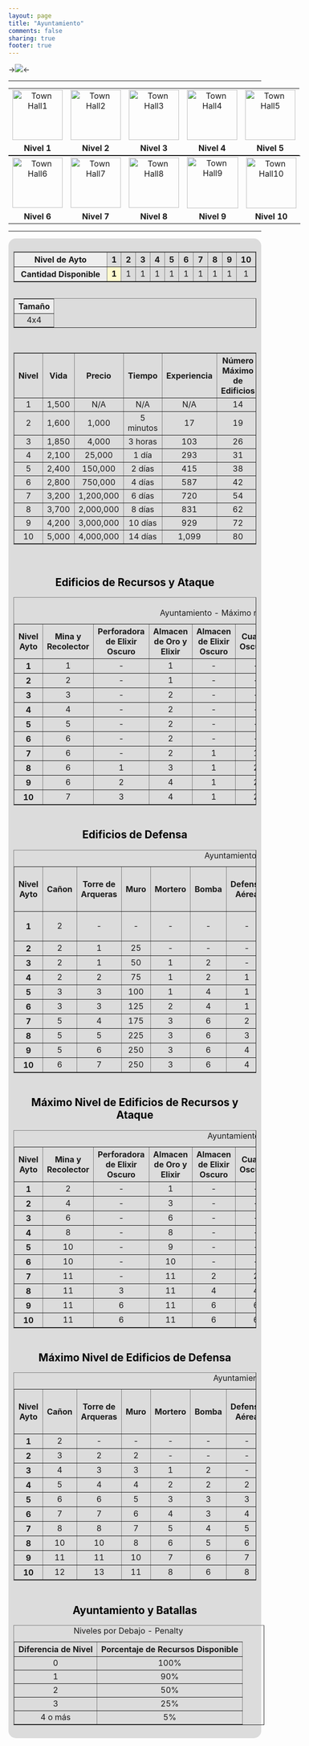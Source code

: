```yaml
---
layout: page
title: "Ayuntamiento"
comments: false
sharing: true
footer: true
---
```


->![](http://img3.wikia.nocookie.net/__cb20130522210736/clashofclans/images/9/9e/Townhall_level_10.png)<-

---

<table style="text-align:center; margin:auto; width: 650px;">
<tr>
<td><img src="http://img2.wikia.nocookie.net/__cb20130217191948/clashofclans/images/thumb/f/fd/Town_Hall1.png/100px-Town_Hall1.png" alt="Town Hall1" class="" data-image-key="Town_Hall1.png" data-image-name="Town Hall1.png" width="100" height="100"></td>
<td><img src="http://img4.wikia.nocookie.net/__cb20130217185532/clashofclans/images/thumb/7/7d/Town_Hall2.png/100px-Town_Hall2.png" alt="Town Hall2" class="" data-image-key="Town_Hall2.png" data-image-name="Town Hall2.png" width="100" height="100"></td>
<td><img src="http://img2.wikia.nocookie.net/__cb20130217185533/clashofclans/images/thumb/d/dd/Town_Hall3.png/100px-Town_Hall3.png" alt="Town Hall3" class="" data-image-key="Town_Hall3.png" data-image-name="Town Hall3.png" width="100" height="100"></td>
<td><img src="http://img4.wikia.nocookie.net/__cb20130217185533/clashofclans/images/thumb/e/e7/Town_Hall4.png/100px-Town_Hall4.png" alt="Town Hall4" class="" data-image-key="Town_Hall4.png" data-image-name="Town Hall4.png" width="100" height="100"></td>
<td><img src="http://img1.wikia.nocookie.net/__cb20130217185533/clashofclans/images/thumb/a/a3/Town_Hall5.png/100px-Town_Hall5.png" alt="Town Hall5" class="" data-image-key="Town_Hall5.png" data-image-name="Town Hall5.png" width="100" height="100"></td></tr>
<tr>
<td><b>Nivel 1</b>
</td><td><b>Nivel 2</b>
</td><td><b>Nivel 3</b>
</td><td><b>Nivel 4</b>
</td><td><b>Nivel 5</b>
</td></tr></table>

<table style="text-align:center; margin:auto; width: 650px;">
<tr>
<td><img src="http://img1.wikia.nocookie.net/__cb20130217185533/clashofclans/images/thumb/5/52/Town_Hall6.png/100px-Town_Hall6.png" alt="Town Hall6" class="" data-image-key="Town_Hall6.png" data-image-name="Town Hall6.png" width="100" height="100"></td>
<td><img src="http://img1.wikia.nocookie.net/__cb20130217185534/clashofclans/images/thumb/7/75/Town_Hall7.png/100px-Town_Hall7.png" alt="Town Hall7" class="" data-image-key="Town_Hall7.png" data-image-name="Town Hall7.png" width="100" height="100"></td>
<td><img src="http://img3.wikia.nocookie.net/__cb20130217185534/clashofclans/images/thumb/f/fa/Town_Hall8.png/100px-Town_Hall8.png" alt="Town Hall8" class="" data-image-key="Town_Hall8.png" data-image-name="Town Hall8.png" width="100" height="100"></td>
<td><img src="http://img4.wikia.nocookie.net/__cb20130217185431/clashofclans/images/thumb/e/e0/Town_Hall9.png/102px-Town_Hall9.png" alt="Town Hall9" class="" data-image-key="Town_Hall9.png" data-image-name="Town Hall9.png" width="102" height="102"></td>
<td><img src="http://img2.wikia.nocookie.net/__cb20130526012216/clashofclans/images/thumb/5/5c/Town_Hall10.png/100px-Town_Hall10.png" alt="Town Hall10" class="" data-image-key="Town_Hall10.png" data-image-name="Town Hall10.png" width="100" height="101"></td></tr>
<tr>
<td><b>Nivel 6</b>
</td><td><b>Nivel 7</b>
</td><td><b>Nivel 8</b>
</td><td><b>Nivel 9</b>
</td><td><b>Nivel 10 </b>
</td></tr></table>

---

<center>
<div style="position: relative; margin-top: 10px; margin-bottom:10px; border:0px ridge Green; padding: 10px; font-size: 100%; -moz-border-radius: 15px; border-radius:15px; -webkit-border-radius:15px; border-color: silver; color:black; background-color: gainsboro;">
<table border="1" cellpadding="1" cellspacing="1" class="article-table" style="text-align:center; display: inline-block;">
<tr>
<th scope="row" style="background: #eee; width: 40%;"> Nivel de Ayto
</th><th scope="col" style="width: 6%;">1
</th><th scope="col" style="width: 6%;">2
</th><th scope="col" style="width: 6%;">3
</th><th scope="col" style="width: 6%;">4
</th><th scope="col" style="width: 6%;">5
</th><th scope="col" style="width: 6%;">6
</th><th scope="col" style="width: 6%;">7
</th><th scope="col" style="width: 6%;">8
</th><th scope="col" style="width: 6%;">9
</th><th scope="col" style="width: 6%;">10
</th></tr> 
<tr>
<th scope="row" style="background: #eee;"> Cantidad Disponible
</th><td style="background: lemonchiffon; font-weight: bold;"> 1
</td><td style=""> 1
</td><td style=""> 1
</td><td style=""> 1
</td><td style=""> 1
</td><td style=""> 1
</td><td style=""> 1
</td><td style=""> 1
</td><td style=""> 1
</td><td style=""> 1
</td></tr></table>
<table border="1" cellpadding="1" cellspacing="1" class="article-table" style="text-align:center; display: inline-block;">
<tr>
<th scope="row" style="background: #eee;"> Tamaño
</th></tr>
<tr>
<td style=""> 4x4
</td></tr></table><br><br>
<table border="1" cellpadding="1" cellspacing="1" class="wikitable" style="width: 100%; text-align: center;">
<tr>
<th scope="col">Nivel
</th><th scope="col">Vida
</th><th scope="col">Precio
</th><th scope="col">Tiempo
</th><th scope="col">Experiencia
</th><th scope="col">Número Máximo<br />de Edificios
</th></tr>
<tr>
<td> 1
</td><td> 1,500
</td><td> N/A
</td><td> N/A
</td><td> N/A
</td><td>14
</td></tr>
<tr>
<td> 2
</td><td> 1,600
</td><td> 1,000
</td><td> 5 minutos
</td><td> 17
</td><td>19
</td></tr>
<tr>
<td> 3
</td><td> 1,850
</td><td> 4,000
</td><td> 3 horas
</td><td> 103
</td><td>26
</td></tr>
<tr>
<td> 4
</td><td> 2,100
</td><td> 25,000
</td><td> 1 día
</td><td> 293
</td><td>31
</td></tr>
<tr>
<td> 5
</td><td> 2,400
</td><td> 150,000
</td><td> 2 días
</td><td> 415
</td><td>38
</td></tr>
<tr>
<td> 6
</td><td> 2,800
</td><td> 750,000
</td><td> 4 días
</td><td> 587
</td><td>42
</td></tr>
<tr>
<td> 7
</td><td> 3,200
</td><td> 1,200,000
</td><td> 6 días
</td><td> 720
</td><td>54
</td></tr>
<tr>
<td> 8
</td><td> 3,700
</td><td> 2,000,000
</td><td> 8 días
</td><td> 831
</td><td>62
</td></tr>
<tr>
<td> 9
</td><td> 4,200
</td><td> 3,000,000
</td><td> 10 días
</td><td> 929
</td><td>72
</td></tr>
<tr>
<td> 10
</td><td> 5,000
</td><td> 4,000,000
</td><td> 14 días
</td><td> 1,099
</td><td>80
</td></tr></table><br>
<h2><span class="mw-headline" id="Resource_and_Offensive_Buildings_Available">Edificios de Recursos y Ataque</span></h2>
<table border="1" cellpadding="1" cellspacing="1" class="wikitable mw-collapsible" style="margin: 0px auto; width: 100%; text-align: center;">
<caption><br />Ayuntamiento - Máximo número de edificios
</caption>
<tr>
<th scope="row" style="width:10%;">Nivel Ayto
</th><th scope="col" style="width:10%;">Mina y Recolector
</th><th scope="col" style="width:10%;">Perforadora de Elixir Oscuro
</th><th scope="col" style="width:10%;">Almacen de Oro y Elixir
</th><th scope="col" style="width:10%;">Almacen de Elixir Oscuro
</th><th scope="col" style="width:10%;">Cuartel Oscuros
</th><th scope="col" style="width:10%;">Cuartel
</th><th scope="col" style="width:10%;">Campamento
</th><th scope="col" style="width:10%;">Laboratorio
</th><th scope="col" style="width:10%;">Fábrica de Hechizos
</th></tr>
<tr>
<th scope="row"> 1
</th><td> 1
</td><td> -
</td><td> 1
</td><td> -
</td><td> -
</td><td> 1
</td><td> 1
</td><td> -
</td><td> -
</td></tr>
<tr>
<th scope="row"> 2
</th><td> 2
</td><td> -
</td><td> 1
</td><td> -
</td><td> -
</td><td> 2
</td><td> 1
</td><td> -
</td><td> -
</td></tr>
<tr>
<th scope="row"> 3
</th><td> 3
</td><td> -
</td><td> 2
</td><td> -
</td><td> -
</td><td> 2
</td><td> 2
</td><td> 1
</td><td> -
</td></tr>
<tr>
<th scope="row"> 4
</th><td> 4
</td><td> -
</td><td> 2
</td><td> -
</td><td> -
</td><td> 3
</td><td> 2
</td><td> 1
</td><td> -
</td></tr>
<tr>
<th scope="row"> 5
</th><td> 5
</td><td> -
</td><td> 2
</td><td> -
</td><td> -
</td><td> 3
</td><td> 3
</td><td> 1
</td><td> 1
</td></tr>
<tr>
<th scope="row"> 6
</th><td> 6
</td><td> -
</td><td> 2
</td><td> -
</td><td> -
</td><td> 3
</td><td> 3
</td><td> 1
</td><td> 1
</td></tr>
<tr>
<th scope="row"> 7
</th><td> 6
</td><td> -
</td><td> 2
</td><td> 1
</td><td> 1
</td><td> 4
</td><td> 4
</td><td> 1
</td><td> 1
</td></tr>
<tr>
<th scope="row"> 8
</th><td> 6
</td><td> 1
</td><td> 3
</td><td> 1
</td><td> 2
</td><td> 4
</td><td> 4
</td><td> 1
</td><td> 1
</td></tr>
<tr>
<th scope="row"> 9
</th><td> 6
</td><td> 2
</td><td> 4
</td><td> 1
</td><td> 2
</td><td> 4
</td><td> 4
</td><td> 1
</td><td> 1
</td></tr>
<tr>
<th scope="row"> 10
</th><td> 7
</td><td> 3
</td><td> 4
</td><td> 1
</td><td> 2
</td><td> 4
</td><td> 4
</td><td> 1
</td><td> 1
</td></tr></table><br>
<h2><span class="mw-headline" id="Defensive_Buildings_Available">Edificios de Defensa</span></h2>
<table border="1" cellpadding="1" cellspacing="1" class="wikitable mw-collapsible" style="margin: 0px auto; width: 100%; text-align: center;">
<caption>Ayuntamiento - Máximo número de edificios
</caption>
<tr>
<th scope="row">Nivel Ayto
</th><th scope="col">Cañon
</th><th scope="col">Torre de Arqueras
</th><th scope="col">Muro
</th><th scope="col">Mortero
</th><th scope="col">Bomba
</th><th scope="col">Defensa Aérea
</th><th scope="col">Trampa de Salto
</th><th scope="col">Torre de Mago
</th><th scope="col">Bomba Gigante
</th><th scope="col">Bomba Aérea
</th><th scope="col">Mina de Rastreo Aérea
</th><th scope="col">Tesla Oculto
</th><th scope="col">X-Ballesta
</th><th scope="col">Torre Infernal
</th></tr>
<tr>
<th scope="row">1
</th><td> 2
</td><td> -
</td><td> -
</td><td> -
</td><td> -
</td><td>
<p>-
</p>
</td><td> -
</td><td> -
</td><td> -
</td><td> -
</td><td> -
</td><td> -
</td><td> -
</td><td> -
</td></tr>
<tr>
<th scope="row">2
</th><td> 2
</td><td> 1
</td><td> 25
</td><td> -
</td><td> -
</td><td> -
</td><td> -
</td><td> -
</td><td> -
</td><td> -
</td><td> -
</td><td> -
</td><td> -
</td><td> -
</td></tr>
<tr>
<th scope="row">3
</th><td> 2
</td><td> 1
</td><td> 50
</td><td> 1
</td><td> 2
</td><td> -
</td><td> -
</td><td> -
</td><td> -
</td><td> -
</td><td> -
</td><td> -
</td><td> -
</td><td> -
</td></tr>
<tr>
<th scope="row">4
</th><td> 2
</td><td> 2
</td><td> 75
</td><td> 1
</td><td> 2
</td><td> 1
</td><td> 2
</td><td> -
</td><td> -
</td><td> -
</td><td> -
</td><td> -
</td><td> -
</td><td> -
</td></tr>
<tr>
<th scope="row">5
</th><td> 3
</td><td> 3
</td><td> 100
</td><td> 1
</td><td> 4
</td><td> 1
</td><td> 2
</td><td> 1
</td><td> -
</td><td> 2
</td><td> -
</td><td> -
</td><td> -
</td><td> -
</td></tr>
<tr>
<th scope="row">6
</th><td> 3
</td><td> 3
</td><td> 125
</td><td> 2
</td><td> 4
</td><td> 1
</td><td> 4
</td><td> 2
</td><td> 1
</td><td> 2
</td><td> -
</td><td> -
</td><td> -
</td><td> -
</td></tr>
<tr>
<th scope="row">7
</th><td> 5
</td><td> 4
</td><td> 175
</td><td> 3
</td><td> 6
</td><td> 2
</td><td> 4
</td><td> 2
</td><td> 2
</td><td> 2
</td><td> 1
</td><td> 2
</td><td> -
</td><td> -
</td></tr>
<tr>
<th scope="row">8
</th><td> 5
</td><td> 5
</td><td> 225
</td><td> 3
</td><td> 6
</td><td> 3
</td><td> 6
</td><td> 3
</td><td> 3
</td><td> 4
</td><td> 2
</td><td> 3
</td><td> -
</td><td> -
</td></tr>
<tr>
<th scope="row">9
</th><td> 5
</td><td> 6
</td><td> 250
</td><td> 3
</td><td> 6
</td><td> 4
</td><td> 6
</td><td> 4
</td><td> 4
</td><td> 4
</td><td> 4
</td><td> 4
</td><td> 2
</td><td> -
</td></tr>
<tr>
<th scope="row">10
</th><td> 6
</td><td> 7
</td><td> 250
</td><td> 3
</td><td> 6
</td><td> 4
</td><td> 6
</td><td> 4
</td><td> 5
</td><td> 5
</td><td> 5
</td><td> 4
</td><td> 3
</td><td> 2
</td></tr></table><br>
<h2><span class="mw-headline" id="Resource.2C_Army_and_Other_Buildings_Max_Level_By_Town_Hall">Máximo Nivel de Edificios de Recursos y Ataque</span></h2>
<table border="1" cellpadding="1" cellspacing="1" class="wikitable mw-collapsible" style="margin: 0px auto; width: 100%; text-align: center;">
<caption>Ayuntamiento - Máximo nivel
</caption>
<tr>
<th scope="row">Nivel Ayto
</th><th scope="col">Mina y Recolector
</th><th scope="col">Perforadora de Elixir Oscuro
</th><th scope="col">Almacen de Oro y Elixir
</th><th scope="col">Almacen de Elixir Oscuro
</th><th scope="col">Cuartel Oscuros
</th><th scope="col">Cuartel
</th><th scope="col">Campamento
</th><th scope="col">Laboratorio
</th><th scope="col">Fábrica de Hechizos
</th><th scope="col">Castillo del Clan
</th></tr>
<tr>
<th scope="row"> 1
</th><td> 2
</td><td> -
</td><td> 1
</td><td> -
</td><td> -
</td><td> 3
</td><td> 1
</td><td> -
</td><td> -
</td><td> -
</td></tr>
<tr>
<th scope="row"> 2
</th><td> 4
</td><td> -
</td><td> 3
</td><td> -
</td><td> -
</td><td> 4
</td><td> 2
</td><td> -
</td><td> -
</td><td> -
</td></tr>
<tr>
<th scope="row"> 3
</th><td> 6
</td><td> -
</td><td> 6
</td><td> -
</td><td> -
</td><td> 5
</td><td> 3
</td><td> 1
</td><td> -
</td><td> 1
</td></tr>
<tr>
<th scope="row"> 4
</th><td> 8
</td><td> -
</td><td> 8
</td><td> -
</td><td> -
</td><td> 6
</td><td> 4
</td><td> 2
</td><td> -
</td><td> 2
</td></tr>
<tr>
<th scope="row"> 5
</th><td> 10
</td><td> -
</td><td> 9
</td><td> -
</td><td> -
</td><td> 7
</td><td> 5
</td><td> 3
</td><td> 1
</td><td> 2
</td></tr>
<tr>
<th scope="row"> 6
</th><td> 10
</td><td> -
</td><td> 10
</td><td> -
</td><td> -
</td><td> 8
</td><td> 6
</td><td> 4
</td><td> 2
</td><td> 3
</td></tr>
<tr>
<th scope="row"> 7
</th><td> 11
</td><td> -
</td><td> 11
</td><td> 2
</td><td> 2
</td><td> 9
</td><td> 6
</td><td> 5
</td><td> 3
</td><td> 3
</td></tr>
<tr>
<th scope="row"> 8
</th><td> 11
</td><td> 3
</td><td> 11
</td><td> 4
</td><td> 4
</td><td> 10
</td><td> 6
</td><td> 6
</td><td> 3
</td><td> 4
</td></tr>
<tr>
<th scope="row"> 9
</th><td> 11
</td><td> 6
</td><td> 11
</td><td> 6
</td><td> 6
</td><td> 10
</td><td> 7
</td><td> 7
</td><td> 4
</td><td> 5
</td></tr>
<tr>
<th scope="row"> 10
</th><td> 11
</td><td> 6
</td><td> 11
</td><td> 6
</td><td> 6
</td><td> 10
</td><td> 8
</td><td> 8
</td><td> 5
</td><td> 6
</td></tr></table><br>
<h2><span class="mw-headline" id="Defensive_Buildings_Max_Available_Level">Máximo Nivel de Edificios de Defensa</span></h2>
<table border="1" cellpadding="1" cellspacing="1" class="wikitable mw-collapsible" style="margin: 0px auto; width: 100%; text-align: center;">
<caption>Ayuntamiento - Máximo Nivel
</caption>
<tr>
<th scope="row">Nivel Ayto
</th><th scope="col">Cañon
</th><th scope="col">Torre de Arqueras
</th><th scope="col">Muro
</th><th scope="col">Mortero
</th><th scope="col">Bomba
</th><th scope="col">Defensa Aérea
</th><th scope="col">Torre de Mago
</th><th scope="col">Bomba Gigante
</th><th scope="col">Bomba Aérea
</th><th scope="col">Mina de Rastreo Aérea
</th><th scope="col">Tesla Oculto
</th><th scope="col">X-Ballesta
</th><th scope="col">Torre Infernal
</th></tr>
<tr>
<th scope="row">1
</th><td> 2
</td><td> -
</td><td> -
</td><td> -
</td><td> -
</td><td> -
</td><td> -
</td><td> -
</td><td> -
</td><td> -
</td><td> -
</td><td> -
</td><td> -
</td></tr>
<tr>
<th scope="row">2
</th><td> 3
</td><td> 2
</td><td> 2
</td><td> -
</td><td> -
</td><td> -
</td><td> -
</td><td> -
</td><td> -
</td><td> -
</td><td> -
</td><td> -
</td><td> -
</td></tr>
<tr>
<th scope="row">3
</th><td> 4
</td><td> 3
</td><td> 3
</td><td> 1
</td><td>  2
</td><td> -
</td><td> -
</td><td> -
</td><td> -
</td><td> -
</td><td> -
</td><td> -
</td><td> -
</td></tr>
<tr>
<th scope="row">4
</th><td> 5
</td><td> 4
</td><td> 4
</td><td> 2
</td><td> 2
</td><td> 2
</td><td> -
</td><td> -
</td><td> -
</td><td> -
</td><td> -
</td><td> -
</td><td> -
</td></tr>
<tr>
<th scope="row">5
</th><td> 6
</td><td> 6
</td><td> 5
</td><td> 3
</td><td> 3
</td><td> 3
</td><td> 2
</td><td> -
</td><td> 2
</td><td> -
</td><td> -
</td><td> -
</td><td> -
</td></tr>
<tr>
<th scope="row">6
</th><td> 7
</td><td> 7
</td><td> 6
</td><td> 4
</td><td> 3
</td><td> 4
</td><td> 3
</td><td> 2
</td><td> 2
</td><td> -
</td><td> -
</td><td> -
</td><td> -
</td></tr>
<tr>
<th scope="row">7
</th><td> 8
</td><td> 8
</td><td> 7
</td><td> 5
</td><td> 4
</td><td> 5
</td><td> 4
</td><td> 2
</td><td> 3
</td><td> 1
</td><td> 3
</td><td> -
</td><td> -
</td></tr>
<tr>
<th scope="row">8
</th><td> 10
</td><td> 10
</td><td> 8
</td><td> 6
</td><td> 5
</td><td> 6
</td><td> 6
</td><td> 3
</td><td> 3
</td><td> 1
</td><td> 6
</td><td> -
</td><td> -
</td></tr>
<tr>
<th scope="row">9
</th><td> 11
</td><td> 11
</td><td> 10
</td><td> 7
</td><td> 6
</td><td> 7
</td><td> 7
</td><td> 3
</td><td> 4
</td><td> 2
</td><td> 7
</td><td> 3
</td><td> -
</td></tr>
<tr>
<th scope="row">10
</th><td> 12
</td><td> 13
</td><td> 11
</td><td> 8
</td><td> 6
</td><td> 8
</td><td> 8
</td><td> 4
</td><td> 4
</td><td> 3
</td><td> 8
</td><td> 4
</td><td> 3
</td></tr></table><br>
<h2><span class="mw-headline" id="Town_Hall_and_Matchmaking">Ayuntamiento y Batallas</span></h2>
<table border="1" class="wikitable mw-collapsible" style="width: 500px;">
<caption>Niveles por Debajo - Penalty
</caption>
<tr>
<th scope="col" style="text-align: center;">Diferencia de Nivel
</th><th scope="col" style="text-align: center;">Porcentaje de Recursos Disponible
</th></tr>
<tr>
<td style="text-align: center;"> 0
</td><td style="text-align: center;"> 100%
</td></tr>
<tr>
<td style="text-align: center;"> 1
</td><td style="text-align: center;"> 90%
</td></tr>
<tr>
<td style="text-align: center;"> 2
</td><td style="text-align: center;"> 50%
</td></tr>
<tr>
<td style="text-align: center;"> 3
</td><td style="text-align: center;"> 25%
</td></tr>
<tr>
<td style="text-align: center;"> 4 o más
</td><td style="text-align: center;"> 5%
</td></tr></table>
</div>
</center>
